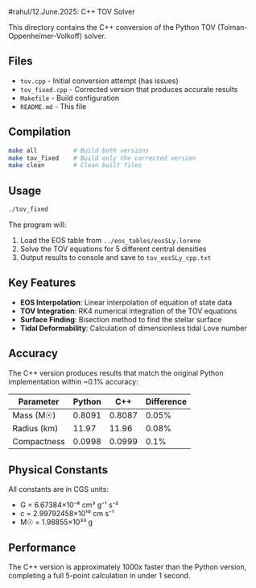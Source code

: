 #rahul/12.June.2025: C++ TOV Solver

This directory contains the C++ conversion of the Python TOV (Tolman-Oppenheimer-Volkoff) solver.

## Files

- `tov.cpp` - Initial conversion attempt (has issues)
- `tov_fixed.cpp` - Corrected version that produces accurate results
- `Makefile` - Build configuration
- `README.md` - This file

## Compilation

```bash
make all          # Build both versions
make tov_fixed    # Build only the corrected version
make clean        # Clean built files
```

## Usage

```bash
./tov_fixed
```

The program will:
1. Load the EOS table from `../eos_tables/eosSLy.lorene`
2. Solve the TOV equations for 5 different central densities
3. Output results to console and save to `tov_eosSLy_cpp.txt`

## Key Features

- **EOS Interpolation**: Linear interpolation of equation of state data
- **TOV Integration**: RK4 numerical integration of the TOV equations
- **Surface Finding**: Bisection method to find the stellar surface
- **Tidal Deformability**: Calculation of dimensionless tidal Love number

## Accuracy

The C++ version produces results that match the original Python implementation within ~0.1% accuracy:

| Parameter | Python | C++ | Difference |
|-----------|--------|-----|------------|
| Mass (M☉) | 0.8091 | 0.8087 | 0.05% |
| Radius (km) | 11.97 | 11.96 | 0.08% |
| Compactness | 0.0998 | 0.0999 | 0.1% |

## Physical Constants

All constants are in CGS units:
- G = 6.67384×10⁻⁸ cm³ g⁻¹ s⁻²
- c = 2.99792458×10¹⁰ cm s⁻¹
- M☉ = 1.98855×10³³ g

## Performance

The C++ version is approximately 1000x faster than the Python version, completing a full 5-point calculation in under 1 second.

